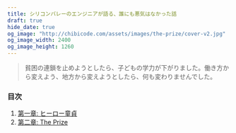 ```yaml
---
title: シリコンバレーのエンジニアが語る、誰にも悪気はなかった話
draft: true
hide_date: true
og_image: "http://chibicode.com/assets/images/the-prize/cover-v2.jpg"
og_image_width: 2400
og_image_height: 1260
---
```


> 貧困の連鎖を止めようとしたら、子どもの学力が下がりました。働き方から変えよう、地方から変えようとしたら、何も変わりませんでした。

### 目次

1. [第一章: ヒーロー童貞](#chapter-1)
2. [第二章: The Prize](#chapter-2)
